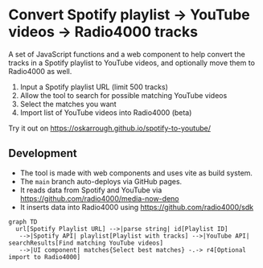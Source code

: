 # Convert Spotify playlist → YouTube videos → Radio4000 tracks

A set of JavaScript functions and a web component to help convert the tracks in a Spotify playlist to YouTube videos, and optionally move them to Radio4000 as well.

1. Input a Spotify playlist URL (limit 500 tracks)
2. Allow the tool to search for possible matching YouTube videos
3. Select the matches you want
4. Import list of YouTube videos into Radio4000 (beta)

Try it out on https://oskarrough.github.io/spotify-to-youtube/

## Development

- The tool is made with web components and uses vite as build system.  
- The `main` branch auto-deploys via GitHub pages.
- It reads data from Spotify and YouTube via https://github.com/radio4000/media-now-deno
- It inserts data into Radio4000 using https://github.com/radio4000/sdk

```
graph TD
  url[Spotify Playlist URL] -->|parse string| id[Playlist ID]
   -->|Spotify API| playlist[Playlist with tracks] -->|YouTube API| searchResults[Find matching YouTube videos]
   -->|UI component| matches{Select best matches} -.-> r4[Optional import to Radio4000]
```
